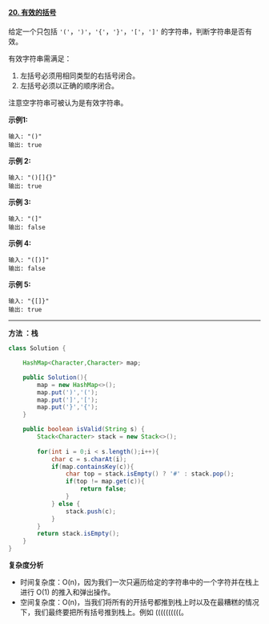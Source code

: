 #### [20. 有效的括号](https://leetcode-cn.com/problems/valid-parentheses/)


给定一个只包括 `'('`，`')'`，`'{'`，`'}'`，`'['`，`']'` 的字符串，判断字符串是否有效。

有效字符串需满足：

1. 左括号必须用相同类型的右括号闭合。
2. 左括号必须以正确的顺序闭合。

注意空字符串可被认为是有效字符串。

**示例1:**

```
输入: "()"
输出: true
```

**示例 2:**

```
输入: "()[]{}"
输出: true
```

**示例 3:**

```
输入: "(]"
输出: false
```

**示例 4:**

```
输入: "([)]"
输出: false
```

**示例 5:**

```
输入: "{[]}"
输出: true
```

---

**方法 ：栈**

```Java
class Solution {

    HashMap<Character,Character> map;

    public Solution(){
        map = new HashMap<>();
        map.put(')','(');
        map.put(']','[');
        map.put('}','{');
    }

    public boolean isValid(String s) {
        Stack<Character> stack = new Stack<>();
        
        for(int i = 0;i < s.length();i++){
            char c = s.charAt(i);
            if(map.containsKey(c)){
                char top = stack.isEmpty() ? '#' : stack.pop();
                if(top != map.get(c)){
                    return false;
                }
            } else {
                stack.push(c);
            }
        }
        return stack.isEmpty();
    }
}
```

**复杂度分析**

- 时间复杂度：O(n)，因为我们一次只遍历给定的字符串中的一个字符并在栈上进行 O(1) 的推入和弹出操作。
- 空间复杂度：O(n)，当我们将所有的开括号都推到栈上时以及在最糟糕的情况下，我们最终要把所有括号推到栈上。例如 ((((((((((。

